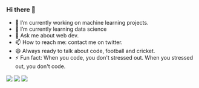 ### Hi there 👋


- 🔭 I’m currently working on machine learning projects.
- 🌱 I’m currently learning data science
- 💬 Ask me about web dev.
- 📫 How to reach me: contact me on twitter.
- 😄 Always ready to talk about code, football and cricket.
- ⚡ Fun fact: When you code, you don't stressed out. When you stressed out, you don't code.


<img align = "center" src="(https://github-readme-stats.vercel.app/api?username=the-last-crusaderr&count_private=true)" />


<img align="center" src="http://github-readme-streak-stats.herokuapp.com?user=the-last-crusaderr&theme=onedark&date_format=M%20j%5B%2C%20Y%5D" /> 


<img align = "center" src="[![Top Langs](https://github-readme-stats.vercel.app/api/top-langs/?username=the-last-crusaderr)](https://github.com/the-last-crusaderr/github-readme-stats)" />

